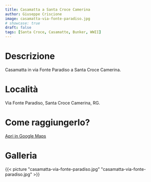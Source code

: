 ```yaml
---
title: Casamatta a Santa Croce Camerina
author: Giuseppe Criscione
image: casamatta-via-fonte-paradiso.jpg
# showcase: true
draft: false
tags: [Santa Croce, Casamatte, Bunker, WWII]
---
```


# Descrizione
Casamatta in via Fonte Paradiso a Santa Croce Camerina.
# Località
Via Fonte Paradiso, Santa Croce Camerina, RG. 

# Come raggiungerlo?
[Apri in Google Maps](https://www.google.com/maps/dir//36.828104,14.5193655/@36.8280324,14.5194198,55m/data=!3m1!1e3!4m2!4m1!3e2)

# Galleria

{{< picture "casamatta-via-fonte-paradiso.jpg" "casamatta-via-fonte-paradiso.jpg" >}}

